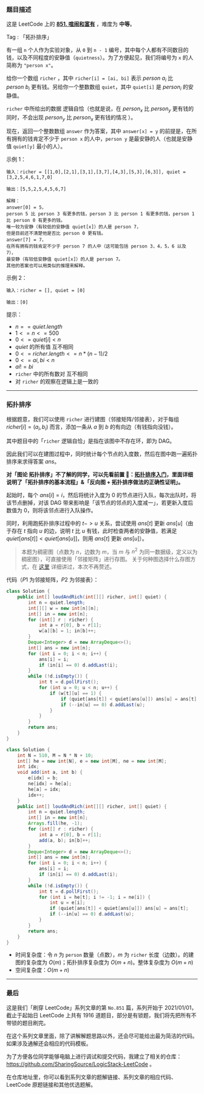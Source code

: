### 题目描述

这是 LeetCode 上的 **[851. 喧闹和富有](https://leetcode-cn.com/problems/loud-and-rich/solution/gong-shui-san-xie-tuo-bu-pai-xu-yun-yong-ylih/)** ，难度为 **中等**。

Tag : 「拓扑排序」



有一组 `n` 个人作为实验对象，从 `0` 到 `n - 1` 编号，其中每个人都有不同数目的钱，以及不同程度的安静值（`quietness`）。为了方便起见，我们将编号为 `x` 的人简称为 `"person x"`。

给你一个数组 `richer` ，其中 `richer[i] = [ai, bi]` 表示 $person$ $a_i$ 比 $person$ $b_i$ 更有钱。另给你一个整数数组 `quiet`，其中 `quiet[i]` 是 $person_i$ 的安静值。

`richer` 中所给出的数据 逻辑自恰（也就是说，在 $person_x$ 比 $person_y$ 更有钱的同时，不会出现 $person_y$ 比 $person_x$ 更有钱的情况 ）。

现在，返回一个整数数组 `answer` 作为答案，其中 `answer[x] = y` 的前提是，在所有拥有的钱肯定不少于 `person x` 的人中，`person y` 是最安静的人（也就是安静值 `quiet[y]` 最小的人）。

示例 1：
```
输入：richer = [[1,0],[2,1],[3,1],[3,7],[4,3],[5,3],[6,3]], quiet = [3,2,5,4,6,1,7,0]

输出：[5,5,2,5,4,5,6,7]

解释： 
answer[0] = 5，
person 5 比 person 3 有更多的钱，person 3 比 person 1 有更多的钱，person 1 比 person 0 有更多的钱。
唯一较为安静（有较低的安静值 quiet[x]）的人是 person 7，
但是目前还不清楚他是否比 person 0 更有钱。
answer[7] = 7，
在所有拥有的钱肯定不少于 person 7 的人中（这可能包括 person 3，4，5，6 以及 7），
最安静（有较低安静值 quiet[x]）的人是 person 7。
其他的答案也可以用类似的推理来解释。
```
示例 2：
```
输入：richer = [], quiet = [0]

输出：[0]
```

提示：
* $n == quiet.length$
* $1 <= n <= 500$
* $0 <= quiet[i] < n$
* $quiet$ 的所有值 互不相同
* $0 <= richer.length <= n * (n - 1) / 2$
* $0 <= ai, bi < n$
* $ai != bi$
* `richer` 中的所有数对 互不相同
* 对 `richer` 的观察在逻辑上是一致的

---

### 拓扑排序

根据题意，我们可以使用 `richer` 进行建图（邻接矩阵/邻接表），对于每组 $richer[i] = (a_i, b_i)$ 而言，添加一条从 $a$ 到 $b$ 的有向边（有钱指向没钱）。

其中题目中的「`richer` 逻辑自恰」是指在该图中不存在环，即为 DAG。

因此我们可以在建图过程中，同时统计每个节点的入度数，然后在图中跑一遍拓扑排序来求得答案 $ans$。

**对「图论 拓扑排序」不了解的同学，可以先看前置 🧀：[拓扑排序入门](https://mp.weixin.qq.com/s?__biz=MzU4NDE3MTEyMA==&mid=2247489706&idx=1&sn=771cd807f39d1ca545640c0ef7e5baec&chksm=fd9cb3b5caeb3aa333809633f09e3967c8f62d10feec5a463c7e30d4781e1fecb50e7f46e4af&token=126965152&lang=zh_CN#rd)，里面详细说明了「拓扑排序的基本流程」&「反向图 + 拓扑排序做法的正确性证明」。**

起始时，每个 $ans[i] = i$，然后将统计入度为 $0$ 的节点进行入队，每次出队时，将该节点删掉，对该 DAG 带来影响是「该节点的邻点的入度减一」，若更新入度后数值为 $0$，则将该邻点进行入队操作。

同时，利用跑拓扑排序过程中的 $t -> u$ 关系，尝试使用 $ans[t]$ 更新 $ans[u]$（由于存在 $t$ 指向 $u$ 的边，说明 $t$ 比 $u$ 有钱，此时检查两者的安静值，若满足 $quiet[ans[t]] < quiet[ans[u]]$，则用 $ans[t]$ 更新 $ans[u]$）。

> 本题为稠密图（点数为 $n$，边数为 $m$，当 $m$ 与 $n^2$ 为同一数据级，定义以为稠密图），可直接使用「邻接矩阵」进行存图。
关于何种图选择什么存图方式，在 [这里](https://mp.weixin.qq.com/s?__biz=MzU4NDE3MTEyMA==&mid=2247488007&idx=1&sn=9d0dcfdf475168d26a5a4bd6fcd3505d&chksm=fd9cb918caeb300e1c8844583db5c5318a89e60d8d552747ff8c2256910d32acd9013c93058f&token=126965152&lang=zh_CN#rd) 详细讲过，本次不再赘述。

代码（$P1$ 为邻接矩阵，$P2$ 为邻接表）：
```Java
class Solution {
    public int[] loudAndRich(int[][] richer, int[] quiet) {
        int n = quiet.length;
        int[][] w = new int[n][n];
        int[] in = new int[n];
        for (int[] r : richer) {
            int a = r[0], b = r[1];
            w[a][b] = 1; in[b]++;
        }
        Deque<Integer> d = new ArrayDeque<>();
        int[] ans = new int[n];
        for (int i = 0; i < n; i++) {
            ans[i] = i;
            if (in[i] == 0) d.addLast(i);
        }
        while (!d.isEmpty()) {
            int t = d.pollFirst();
            for (int u = 0; u < n; u++) {
                if (w[t][u] == 1) {
                    if (quiet[ans[t]] < quiet[ans[u]]) ans[u] = ans[t];
                    if (--in[u] == 0) d.addLast(u);
                }
            }
        }
        return ans;
    }
}
```


```Java
class Solution {
    int N = 510, M = N * N + 10;
    int[] he = new int[N], e = new int[M], ne = new int[M];
    int idx;
    void add(int a, int b) {
        e[idx] = b;
        ne[idx] = he[a];
        he[a] = idx;
        idx++;
    }
    public int[] loudAndRich(int[][] richer, int[] quiet) {
        int n = quiet.length;
        int[] in = new int[n];
        Arrays.fill(he, -1);
        for (int[] r : richer) {
            int a = r[0], b = r[1];
            add(a, b); in[b]++;
        }
        Deque<Integer> d = new ArrayDeque<>();
        int[] ans = new int[n];
        for (int i = 0; i < n; i++) {
            ans[i] = i;
            if (in[i] == 0) d.addLast(i);
        }
        while (!d.isEmpty()) {
            int t = d.pollFirst();
            for (int i = he[t]; i != -1; i = ne[i]) {
                int u = e[i];
                if (quiet[ans[t]] < quiet[ans[u]]) ans[u] = ans[t];
                if (--in[u] == 0) d.addLast(u);
            }
        }
        return ans;
    }
}
```
* 时间复杂度：令 $n$ 为 `person` 数量（点数），$m$ 为 `richer` 长度（边数）。的建图的复杂度为 $O(m)$；拓扑排序复杂度为 $O(m + n)$。整体复杂度为 $O(m + n)$
* 空间复杂度：$O(m + n)$

---

### 最后

这是我们「刷穿 LeetCode」系列文章的第 `No.851` 篇，系列开始于 2021/01/01，截止于起始日 LeetCode 上共有 1916 道题目，部分是有锁题，我们将先把所有不带锁的题目刷完。

在这个系列文章里面，除了讲解解题思路以外，还会尽可能给出最为简洁的代码。如果涉及通解还会相应的代码模板。

为了方便各位同学能够电脑上进行调试和提交代码，我建立了相关的仓库：https://github.com/SharingSource/LogicStack-LeetCode 。

在仓库地址里，你可以看到系列文章的题解链接、系列文章的相应代码、LeetCode 原题链接和其他优选题解。

